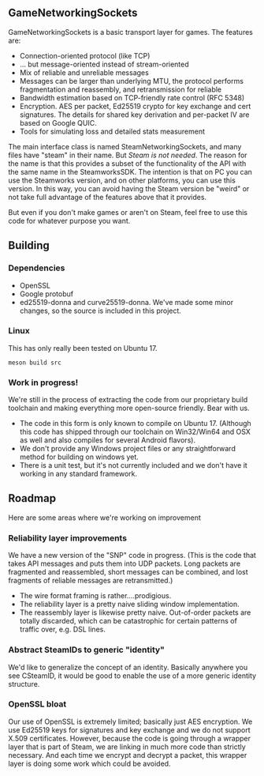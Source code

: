GameNetworkingSockets
---

GameNetworkingSockets is a basic transport layer for games.  The features are:

* Connection-oriented protocol (like TCP)
* ... but message-oriented instead of stream-oriented
* Mix of reliable and unreliable messages
* Messages can be larger than underlying MTU, the protocol performs fragmentation and reassembly, and retransmission for reliable
* Bandwidth estimation based on TCP-friendly rate control (RFC 5348)
* Encryption.  AES per packet, Ed25519 crypto for key exchange and cert signatures.  The details for shared key derivation and per-packet IV are based on Google QUIC.
* Tools for simulating loss and detailed stats measurement

The main interface class is named SteamNetworkingSockets, and many files have "steam" in their name.
But *Steam is not needed*.  The reason for the name is that this provides a subset of the functionality of the API with the same name in the SteamworksSDK.  The intention is that on PC you can use the Steamworks version, and on other platforms, you can use this version.  In this way, you can avoid having the Steam version be "weird" or not take full advantage of the features above that it provides.

But even if you don't make games or aren't on Steam, feel free to use this code for whatever purpose you want.

## Building

### Dependencies

* OpenSSL
* Google protobuf
* ed25519-donna and curve25519-donna.  We've made some minor changes, so the source is included in this project.

### Linux

This has only really been tested on Ubuntu 17.

```
meson build src
```

### Work in progress!

We're still in the process of extracting the code from our proprietary build toolchain and making everything more open-source friendly.  Bear with us.

* The code in this form is only known to compile on Ubuntu 17.  (Although this code has shipped through our toolchain on Win32/Win64 and OSX as well and also compiles for several Android flavors).
* We don't provide any Windows project files or any straightforward method for building on windows yet.
* There is a unit test, but it's not currently included and we don't have it working in any standard framework.

## Roadmap
Here are some areas where we're working on improvement

### Reliability layer improvements
We have a new version of the "SNP" code in progress.  (This is the code that takes API messages and puts them into UDP packets.  Long packets are fragmented and reassembled, short messages can be combined, and lost fragments of reliable messages are retransmitted.)
* The wire format framing is rather....prodigious.
* The reliability layer is a pretty naive sliding window implementation.
* The reassembly layer is likewise pretty naive.  Out-of-order packets are totally discarded, which can be catastrophic for certain patterns of traffic over, e.g. DSL lines.

### Abstract SteamIDs to generic "identity"
We'd like to generalize the concept of an identity.  Basically anywhere you see CSteamID, it would be good to enable the use of a more generic identity structure.

### OpenSSL bloat
Our use of OpenSSL is extremely limited; basically just AES encryption.  We use Ed25519 keys for signatures and key exchange and we do not support X.509 certificates.  However, because the code is going through a wrapper layer that is part of Steam, we are linking in much more code than strictly necessary.  And each time we encrypt and decrypt a packet, this wrapper layer is doing some work which could be avoided.

